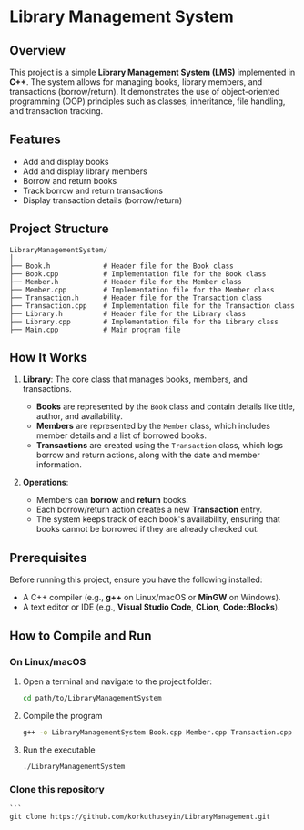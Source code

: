 # Library Management System

## Overview
This project is a simple **Library Management System (LMS)** implemented in **C++**. The system allows for managing books, library members, and transactions (borrow/return). It demonstrates the use of object-oriented programming (OOP) principles such as classes, inheritance, file handling, and transaction tracking.

## Features
- Add and display books
- Add and display library members
- Borrow and return books
- Track borrow and return transactions
- Display transaction details (borrow/return)
  
## Project Structure
```
LibraryManagementSystem/
│
├── Book.h             # Header file for the Book class
├── Book.cpp           # Implementation file for the Book class
├── Member.h           # Header file for the Member class
├── Member.cpp         # Implementation file for the Member class
├── Transaction.h      # Header file for the Transaction class
├── Transaction.cpp    # Implementation file for the Transaction class
├── Library.h          # Header file for the Library class
├── Library.cpp        # Implementation file for the Library class
├── Main.cpp           # Main program file
```

## How It Works

1. **Library**: The core class that manages books, members, and transactions.
   - **Books** are represented by the `Book` class and contain details like title, author, and availability.
   - **Members** are represented by the `Member` class, which includes member details and a list of borrowed books.
   - **Transactions** are created using the `Transaction` class, which logs borrow and return actions, along with the date and member information.

2. **Operations**:
   - Members can **borrow** and **return** books.
   - Each borrow/return action creates a new **Transaction** entry.
   - The system keeps track of each book's availability, ensuring that books cannot be borrowed if they are already checked out.

## Prerequisites

Before running this project, ensure you have the following installed:

- A C++ compiler (e.g., **g++** on Linux/macOS or **MinGW** on Windows).
- A text editor or IDE (e.g., **Visual Studio Code**, **CLion**, **Code::Blocks**).

## How to Compile and Run

### On Linux/macOS

1. Open a terminal and navigate to the project folder:

   ```bash
   cd path/to/LibraryManagementSystem
2. Compile the program
   ```bash
   g++ -o LibraryManagementSystem Book.cpp Member.cpp Transaction.cpp Library.cpp Main.cpp

3. Run the executable
   ```bash
   ./LibraryManagementSystem


### Clone this repository
    ```
    git clone https://github.com/korkuthuseyin/LibraryManagement.git
